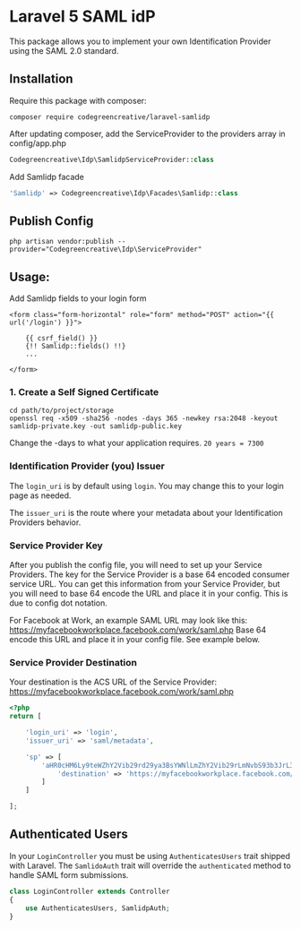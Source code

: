 # Laravel 5 SAML idP

This package allows you to implement your own Identification Provider using the SAML 2.0 standard.

## Installation

Require this package with composer:

```shell
composer require codegreencreative/laravel-samlidp
```

After updating composer, add the ServiceProvider to the providers array in config/app.php

```php
Codegreencreative\Idp\SamlidpServiceProvider::class
```

Add Samlidp facade

```php
'Samlidp' => Codegreencreative\Idp\Facades\Samlidp::class
```

## Publish Config

```shell
php artisan vendor:publish --provider="Codegreencreative\Idp\ServiceProvider"
```

## Usage:

Add Samlidp fields to your login form

```blade
<form class="form-horizontal" role="form" method="POST" action="{{ url('/login') }}">

    {{ csrf_field() }}
    {!! Samlidp::fields() !!}
    ...

</form>
```

### 1. Create a Self Signed Certificate

```shell
cd path/to/project/storage
openssl req -x509 -sha256 -nodes -days 365 -newkey rsa:2048 -keyout samlidp-private.key -out samlidp-public.key
```

Change the -days to what your application requires. `20 years = 7300`

### Identification Provider (you) Issuer

The `login_uri` is by default using `login`. You may change this to your login page as needed.

The `issuer_uri` is the route where your metadata about your Identification Providers behavior.

### Service Provider Key

After you publish the config file, you will need to set up your Service Providers. The key for the Service Provider is a base 64 encoded consumer service URL. You can get this information from your Service Provider, but you will need to base 64 encode the URL and place it in your config. This is due to config dot notation.

For Facebook at Work, an example SAML URL may look like this: https://myfacebookworkplace.facebook.com/work/saml.php Base 64 encode this URL and place it in your config file. See example below.

### Service Provider Destination

 Your destination is the ACS URL of the Service Provider: https://myfacebookworkplace.facebook.com/work/saml.php

```php
<?php
return [

    'login_uri' => 'login',
    'issuer_uri' => 'saml/metadata',

    'sp' => [
        'aHR0cHM6Ly9teWZhY2Vib29rd29ya3BsYWNlLmZhY2Vib29rLmNvbS93b3JrL3NhbWwucGhw' => [
            'destination' => 'https://myfacebookworkplace.facebook.com/work/saml.php',
        ]
    ]

];
```

## Authenticated Users

In your `LoginController` you must be using `AuthenticatesUsers` trait shipped with Laravel. The `SamlidoAuth` trait will override the `authenticated` method to handle SAML form submissions.

```php
class LoginController extends Controller
{
    use AuthenticatesUsers, SamlidpAuth;
}
```